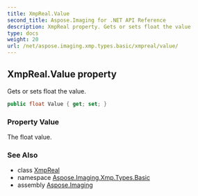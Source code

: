 ```yaml
---
title: XmpReal.Value
second_title: Aspose.Imaging for .NET API Reference
description: XmpReal property. Gets or sets float the value
type: docs
weight: 20
url: /net/aspose.imaging.xmp.types.basic/xmpreal/value/
---
```

## XmpReal.Value property

Gets or sets float the value.

```csharp
public float Value { get; set; }
```

### Property Value

The float value.

### See Also

* class [XmpReal](../)
* namespace [Aspose.Imaging.Xmp.Types.Basic](../../xmpreal/)
* assembly [Aspose.Imaging](../../../)


